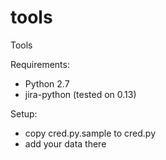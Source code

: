 tools
=====

Tools

Requirements:
- Python 2.7
- jira-python (tested on 0.13)


Setup:
- copy cred.py.sample to cred.py
- add your data there